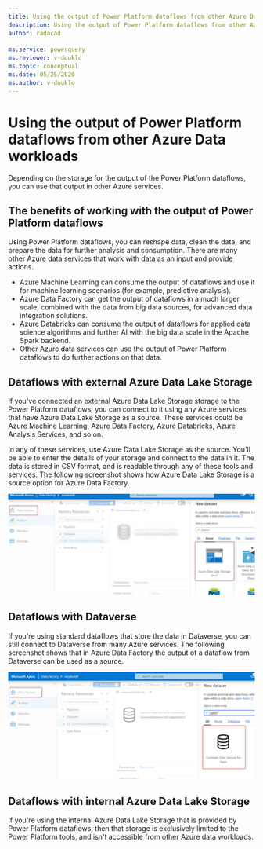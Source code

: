 ```yaml
---
title: Using the output of Power Platform dataflows from other Azure Data workloads
description: Using the output of Power Platform dataflows from other Azure Data workloads
author: radacad

ms.service: powerquery
ms.reviewer: v-douklo
ms.topic: conceptual
ms.date: 05/25/2020
ms.author: v-douklo
---
```


# Using the output of Power Platform dataflows from other Azure Data workloads

Depending on the storage for the output of the Power Platform dataflows, you can use that output in other Azure services.

## The benefits of working with the output of Power Platform dataflows

Using Power Platform dataflows, you can reshape data, clean the data, and prepare the data for further analysis and consumption. There are many other Azure data services that work with data as an input and provide actions. 

- Azure Machine Learning can consume the output of dataflows and use it for machine learning scenarios (for example, predictive analysis).
- Azure Data Factory can get the output of dataflows in a much larger scale, combined with the data from big data sources, for advanced data integration solutions.
- Azure Databricks can consume the output of dataflows for applied data science algorithms and further AI with the big data scale in the Apache Spark backend.
- Other Azure data services can use the output of Power Platform dataflows to do further actions on that data.

## Dataflows with external Azure Data Lake Storage

If you've connected an external Azure Data Lake Storage storage to the Power Platform dataflows, you can connect to it using any Azure services that have Azure Data Lake Storage as a source. These services could be Azure Machine Learning, Azure Data Factory, Azure Databricks, Azure Analysis Services, and so on.

In any of these services, use Azure Data Lake Storage as the source. You'll be able to enter the details of your storage and connect to the data in it. The data is stored in CSV format, and is readable through any of these tools and services. The following screenshot shows how Azure Data Lake Storage is a source option for Azure Data Factory.

![Using the output of Power Platform dataflows in external ADLS gen 2](media/ADFSourcedFromADLSGen2.png)

## Dataflows with Dataverse

If you're using standard dataflows that store the data in Dataverse, you can still connect to Dataverse from many Azure services. The following screenshot shows that in Azure Data Factory the output of a dataflow from Dataverse can be used as a source.

![Using the output of Power Platform dataflows from Dataverse](media/ADFSourcedFromCDS.png)

## Dataflows with internal Azure Data Lake Storage

If you're using the internal Azure Data Lake Storage that is provided by Power Platform dataflows, then that storage is exclusively limited to the Power Platform tools, and isn't accessible from other Azure data workloads.



